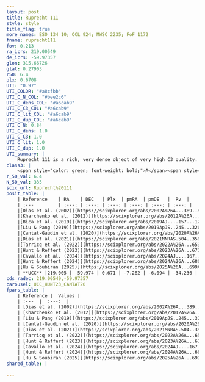 ```yaml
---
layout: post
title: Ruprecht 111
style: style
title_flag: true
more_names: ESO 134 10; OCL 924; MWSC 2235; FoF 1172
fname: ruprecht111
fov: 0.213
ra_icrs: 219.00549
de_icrs: -59.97357
glon: 315.66726
glat: 0.27903
r50: 6.4
plx: 0.6708
UTI: "0.97"
UTI_COLOR: "#a8cfbb"
UTI_C_N_COL: "#bee2c6"
UTI_C_dens_COL: "#a6cab9"
UTI_C_C3_COL: "#a6cab9"
UTI_C_lit_COL: "#a6cab9"
UTI_C_dup_COL: "#a6cab9"
UTI_C_N: 0.84
UTI_C_dens: 1.0
UTI_C_C3: 1.0
UTI_C_lit: 1.0
UTI_C_dup: 1.0
UTI_summary: |
    Ruprecht 111 is a rich, very dense object of very high C3 quality. It is very well-studied in the literature.
class3: |
    <span style="color: green; font-weight: bold;">A</span><span style="color: green; font-weight: bold;">A</span>
r_50_val: 6.4
N_50_val: 335
scix_url: Ruprecht%20111
posit_table: |
    | Reference    | RA    | DEC   | Plx  | pmRA  | pmDE   |  Rv  |
    | :---         | :---: | :---: | :---: | :---: | :---: | :---: |
    |[Dias et al. (2002)](https://scixplorer.org/abs/2002A%26A...389..871D) | 218.975 | -59.967 | -- | -5.12 | -6.17 | -- |
    |[Kharchenko et al. (2012)](https://scixplorer.org/abs/2012A%26A...543A.156K) | 219.0 | -59.98 | -- | 0.29 | -1.22 | -- |
    |[Bica et al. (2019)](https://scixplorer.org/abs/2019AJ....157...12B) | 218.964 | -59.978 | -- | -- | -- | -- |
    |[Liu & Pang (2019)](https://scixplorer.org/abs/2019ApJS..245...32L) | 219.032 | -59.982 | 0.668 | -7.254 | -6.088 | -- |
    |[Cantat-Gaudin et al. (2020)](https://scixplorer.org/abs/2020A%26A...640A...1C) | 219.01 | -59.975 | 0.666 | -7.214 | -6.113 | -- |
    |[Dias et al. (2021)](https://scixplorer.org/abs/2021MNRAS.504..356D) | 219.017 | -59.97 | 0.669 | -7.215 | -6.104 | -34.524 |
    |[Tarricq et al. (2022)](https://scixplorer.org/abs/2022A%26A...659A..59T) | 218.984 | -59.997 | 0.682 | -7.265 | -6.088 | -- |
    |[Hunt & Reffert (2023)](https://scixplorer.org/abs/2023A%26A...673A.114H) | 219.009 | -59.981 | 0.677 | -7.277 | -6.093 | -30.989 |
    |[Cavallo et al. (2024)](https://scixplorer.org/abs/2024AJ....167...12C) | 219.002 | -59.979 | 0.674 | -- | -- | -- |
    |[Hunt & Reffert (2024)](https://scixplorer.org/abs/2024A%26A...686A..42H) | 219.009 | -59.981 | 0.677 | -7.277 | -6.093 | -30.989 |
    |[Hu & Soubiran (2025)](https://scixplorer.org/abs/2025A%26A...699A.246H) | 219.002 | -59.979 | -- | -- | -- | -- |
    | **UCC** |219.005 | -59.974 | 0.671 | -7.282 | -6.094 | -34.236 | 
cds_radec: 219.00549,-59.97357
carousel: UCC_HUNT23_CANTAT20
fpars_table: |
    | Reference |  Values |
    | :---  |  :---:  |
    | [Dias et al. (2002)](https://scixplorer.org/abs/2002A%26A...389..871D) | `E(B-V)=0.37, Dist=1121.0, Age=9.15` |
    | [Kharchenko et al. (2012)](https://scixplorer.org/abs/2012A%26A...543A.156K) | `e_bv=0.729, distance=1560, log_age=8.92` |
    | [Liu & Pang (2019)](https://scixplorer.org/abs/2019ApJS..245...32L) | `Age=2.63, Z=-0.75` |
    | [Cantat-Gaudin et al. (2020)](https://scixplorer.org/abs/2020A%26A...640A...1C) | `AVNN=1.25, DMNN=10.81, AgeNN=8.96` |
    | [Dias et al. (2021)](https://scixplorer.org/abs/2021MNRAS.504..356D) | `Av=1.808, Dist=1353, logage=9.055, [Fe/H]=-0.064` |
    | [Tarricq et al. (2022)](https://scixplorer.org/abs/2022A%26A...659A..59T) | `Dist=1392, logAgeNN=8.99` |
    | [Hunt & Reffert (2023)](https://scixplorer.org/abs/2023A%26A...673A.114H) | `AV50=1.589, diffAV50=1.226, MOD50=10.749, logAge50=8.938` |
    | [Cavallo et al. (2024)](https://scixplorer.org/abs/2024AJ....167...12C) | `AV50=1.62, dMod50=10.53, logAge50=9.05, [Fe/H]50=0.05` |
    | [Hunt & Reffert (2024)](https://scixplorer.org/abs/2024A%26A...686A..42H) | `MassJ=1616.36` |
    | [Hu & Soubiran (2025)](https://scixplorer.org/abs/2025A%26A...699A.246H) | `MA22=-0.17, MA23f=-0.15, MA23g=-0.04, MZ23=-0.28, MK24=-0.13, MF24=-0.2` |
shared_table: |
    
---
```

